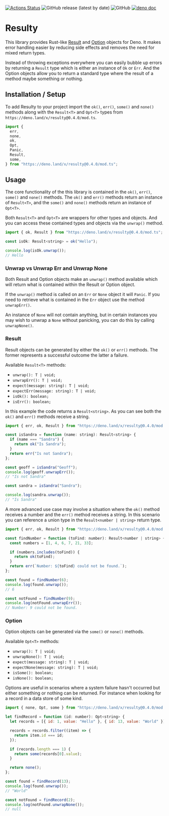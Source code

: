 [![Actions Status](https://github.com/robdwaller/resulty/workflows/ci/badge.svg)](https://github.com/robdwaller/resulty/actions)
![GitHub release (latest by date)](https://img.shields.io/github/v/release/robdwaller/resulty)
![GitHub](https://img.shields.io/github/license/robdwaller/resulty)
[![deno doc](https://doc.deno.land/badge.svg)](https://doc.deno.land/https/deno.land/x/resulty/mod.ts)

# Resulty

This library provides Rust-like
[Result](https://doc.rust-lang.org/std/result/enum.Result.html) and
[Option](https://doc.rust-lang.org/std/option/enum.Option.html) objects for
Deno. It makes error handling easier by reducing side effects and removes the
need for mixed return types.

Instead of throwing exceptions everywhere you can easily bubble up errors by
returning a `Result` type which is either an instance of `Ok` or `Err`. And the
Option objects allow you to return a standard type where the result of a method
maybe something or nothing.

## Installation / Setup

To add Resulty to your project import the `ok()`, `err()`, `some()` and `none()`
methods along with the `Result<T>` and `Opt<T>` types from
`https://deno.land/x/resulty@0.4.0/mod.ts`.

```js
import {
  err,
  none,
  ok,
  Opt,
  Panic,
  Result,
  some,
} from "https://deno.land/x/resulty@0.4.0/mod.ts";
```

## Usage

The core functionality of the this library is contained in the `ok()`, `err()`,
`some()` and `none()` methods. The `ok()` and `err()` methods return an instance
of `Result<T>`, and the `some()` and `none()` methods return an instance of
`Opt<T>`.

Both `Result<T>` and `Opt<T>` are wrappers for other types and objects. And you
can access these contained types and objects via the `unwrap()` method.

```js
import { ok, Result } from "https://deno.land/x/resulty@0.4.0/mod.ts";

const isOk: Result<string> = ok("Hello");

console.log(isOk.unwrap());
// Hello
```

### Unwrap vs Unwrap Err and Unwrap None

Both Result and Option objects make an `unwrap()` method available which will
return what is contained within the Result or Option object.

If the `unwrap()` method is called on an `Err` or `None` object it will `Panic`.
If you need to retrieve what is contained in the `Err` object use the method
`unwrapErr()`.

An instance of `None` will not contain anything, but in certain instances you
may wish to unwrap a `None` without panicking, you can do this by calling
`unwrapNone()`.

### Result

Result objects can be generated by either the `ok()` or `err()` methods. The
former represents a successful outcome the latter a failure.

Available `Result<T>` methods:

- `unwrap(): T | void;`
- `unwrapErr(): T | void;`
- `expect(message: string): T | void;`
- `expectErr(message: string): T | void;`
- `isOk(): boolean;`
- `isErr(): boolean;`

In this example the code returns a `Result<string>`. As you can see both the
`ok()` and `err()` methods receive a string.

```js
import { err, ok, Result } from "https://deno.land/x/resulty@0.4.0/mod.ts";

const isSandra = function (name: string): Result<string> {
  if (name === "Sandra") {
    return ok("Is Sandra");
  }
  return err("Is not Sandra");
};

const geoff = isSandra("Geoff");
console.log(geoff.unwrapErr());
// "Is not Sandra"

const sandra = isSandra("Sandra");

console.log(sandra.unwrap());
// "Is Sandra"
```

A more advanced use case may involve a situation where the `ok()` method
receives a number and the `err()` method receives a string. In this scenario you
can reference a union type in the `Result<number | string>` return type.

```js
import { err, ok, Result } from "https://deno.land/x/resulty@0.4.0/mod.ts";

const findNumber = function (toFind: number): Result<number | string> {
  const numbers = [1, 4, 6, 7, 21, 33];

  if (numbers.includes(toFind)) {
    return ok(toFind);
  }
  return err(`Number: ${toFind} could not be found.`);
};

const found = findNumber(6);
console.log(found.unwrap());
// 6

const notFound = findNumber(9);
console.log(notFound.unwrapErr());
// Number: 9 could not be found.
```

### Option

Option objects can be generated via the `some()` or `none()` methods.

Available `Opt<T>` methods:

- `unwrap(): T | void;`
- `unwrapNone(): T | void;`
- `expect(message: string): T | void;`
- `expectNone(message: string): T | void;`
- `isSome(): boolean;`
- `isNone(): boolean;`

Options are useful in scenarios where a system failure hasn't occurred but
either something or nothing can be returned. For instance when looking for a
record in a data store of some kind.

```js
import { none, Opt, some } from "https://deno.land/x/resulty@0.4.0/mod.ts";

let findRecord = function (id: number): Opt<string> {
  let records = [{ id: 1, value: "Hello" }, { id: 13, value: "World" }];

  records = records.filter((item) => {
    return item.id === id;
  });

  if (records.length === 1) {
    return some(records[0].value);
  }

  return none();
};

const found = findRecord(13);
console.log(found.unwrap());
// "World"

const notFound = findRecord(2);
console.log(notFound.unwrapNone());
// null
```
